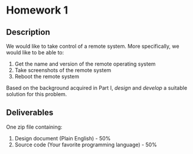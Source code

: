 # Homework 1

## Description
We would like to take control of a remote system. More specifically, we would like to be able to:
1. Get the name and version of the remote operating system
2. Take screenshots of the remote system
3. Reboot the remote system

Based on the background acquired in Part I, *design* and *develop* a suitable solution for this problem.

## Deliverables
One zip file containing:
1. Design document (Plain English) - 50%
2. Source code (Your favorite programming language) - 50%